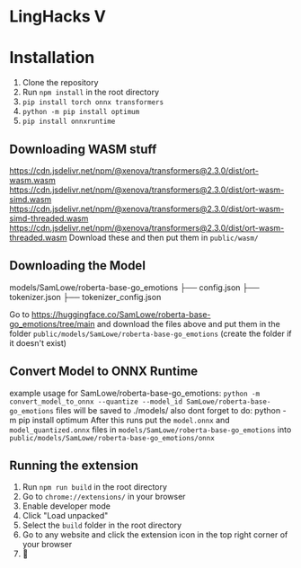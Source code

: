 # LingHacks V

# Installation

1. Clone the repository
2. Run `npm install` in the root directory
3. `pip install torch onnx transformers`
4. `python -m pip install optimum`
5. `pip install onnxruntime`

## Downloading WASM stuff

https://cdn.jsdelivr.net/npm/@xenova/transformers@2.3.0/dist/ort-wasm.wasm
https://cdn.jsdelivr.net/npm/@xenova/transformers@2.3.0/dist/ort-wasm-simd.wasm
https://cdn.jsdelivr.net/npm/@xenova/transformers@2.3.0/dist/ort-wasm-simd-threaded.wasm
https://cdn.jsdelivr.net/npm/@xenova/transformers@2.3.0/dist/ort-wasm-threaded.wasm
Download these and then put them in `public/wasm/`

## Downloading the Model

models/SamLowe/roberta-base-go_emotions
├── config.json
├── tokenizer.json
├── tokenizer_config.json

Go to https://huggingface.co/SamLowe/roberta-base-go_emotions/tree/main and download the files above and put them in the folder `public/models/SamLowe/roberta-base-go_emotions` (create the folder if it doesn't exist)

## Convert Model to ONNX Runtime

example usage for SamLowe/roberta-base-go_emotions:
`python -m convert_model_to_onnx --quantize --model_id SamLowe/roberta-base-go_emotions`
files will be saved to ./models/
also dont forget to do: python -m pip install optimum
After this runs put the `model.onnx` and `model_quantized.onnx` files in `models/SamLowe/roberta-base-go_emotions` into `public/models/SamLowe/roberta-base-go_emotions/onnx`

## Running the extension

1. Run `npm run build` in the root directory
2. Go to `chrome://extensions/` in your browser
3. Enable developer mode
4. Click "Load unpacked"
5. Select the `build` folder in the root directory
6. Go to any website and click the extension icon in the top right corner of your browser
7. :tada:
